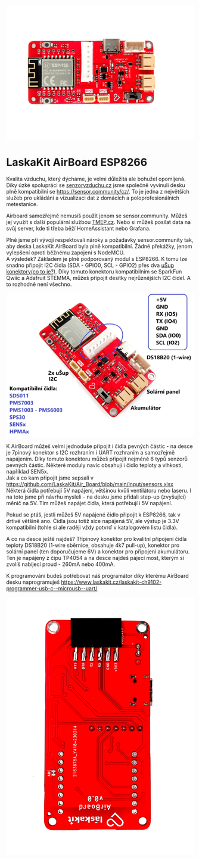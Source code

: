 ![Airboard - TOP](https://github.com/LaskaKit/Air_Board/blob/main/img/Air_Board_1.jpg)

# LaskaKit AirBoard ESP8266 
Kvalita vzduchu, který dýcháme, je velmi důležitá ale bohužel opomíjená. Díky úzké spolupráci se [senzorvzduchu.cz](https://www.senzorvzduchu.cz/) jsme společně vyvinuli desku plně kompatibilní se https://sensor.community/cz/. To je jedna z největších služeb pro ukládání a vizualizaci dat z domácích a poloprofesionálních metestanice. 

Airboard samozřejmě nemusíš použít jenom se sensor.community. Můžeš jej využít s další populární službou [TMEP.cz](https://tmep.cz/). Nebo si můžeš posílat data na svůj server, kde ti třeba běží HomeAssistant nebo Grafana. 

Plně jsme při vývoji respektovali nároky a požadavky sensor.community tak, aby deska LaskaKit AirBoard byla plně kompatibilní. Žádné překážky, jenom vylepšení oproti běžnému zapojení s NodeMCU. </br>
A výsledek? Základem je plně podporovaný modul s ESP8266. K tomu lze snadno připojit I2C čidla (SDA - GPIO0, SCL - GPIO2) přes dva [uŠup konektory(co to je?)](https://blog.laskakit.cz/predstavujeme-univerzalni-konektor-pro-propojeni-modulu-a-cidel-%ce%bcsup/). Díky tomuto konektoru kompatibilním se SparkFun Qwiic a Adafruit STEMMA, můžeš připojit desítky nejrůznějších I2C čidel. A to rozhodně není všechno.

![Airboard - pinout](https://github.com/LaskaKit/Air_Board/blob/main/img/Airboard_pinout.jpg)

K AirBoard můžeš velmi jednoduše připojit i čidla pevných částic - na desce je 7pinový konektor s I2C rozhraním i UART rozhraním a samozřejmě napájením. Díky tomuto konektoru můžeš připojit nejméně 6 typů senzorů pevných částic. Některé moduly navíc obsahují i čidlo teploty a vlhkosti, například SEN5x.</br>
Jak a co kam připojit jsme sepsali v https://github.com/LaskaKit/Air_Board/blob/main/input/sensors.xlsx</br>
Některá čidla potřebují 5V napájení, většinou kvůli ventilátoru nebo laseru. I na toto jsme při návrhu mysleli - na desku jsme přidali step-up (zvyšující) měnič na 5V. Tím můžeš napájet čidla, která potřebují i 5V napájení.

Pokud se ptáš, jestli můžeš 5V napájené čidlo připojit k ESP8266, tak v drtivé většině ano. Čidla jsou totiž sice napájená 5V, ale výstup je 3.3V kompatibilní (tohle si ale raději vždy potvrď v katalogovém listu čidla).

A co na desce ještě najdeš? Třípinový konektor pro kvalitní připojení čidla teploty DS18B20 (1-wire sběrnice, obsahuje 4k7 pull-up), konektor pro solární panel (ten doporučujeme 6V) a konektor pro připojení akumulátoru. </br>
Ten je napájený z čipu TP4054 a na desce najdeš pájecí most, kterým si zvolíš nabíjecí proud - 260mA nebo 400mA.

K programování budeš potřebovat náš programátor díky kterému AirBoard desku naprogramuješ https://www.laskakit.cz/laskakit-ch9102-programmer-usb-c--microusb--uart/

![Airboard - TOP](https://github.com/LaskaKit/Air_Board/blob/main/img/Air_Board_4.jpg)
